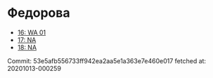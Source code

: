 # Федорова
- [16: WA 01](16.md)
- [17: NA](17.md)
- [18: NA](18.md)

Commit: 53e5afb556733ff942ea2aa5e1a363e7e460e017
 fetched at: 20201013-000259
